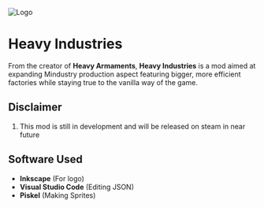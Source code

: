![Logo]()
# Heavy Industries
From the creator of **Heavy Armaments**, **Heavy Industries** is a mod aimed at expanding Mindustry production aspect featuring bigger, more efficient factories while staying true to the vanilla way of the game.

## Disclaimer
1. This mod is still in development and will be released on steam in near future

## Software Used
- **Inkscape** (For logo)
- **Visual Studio Code** (Editing JSON)
- **Piskel** (Making Sprites)




